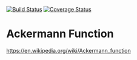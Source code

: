 [![Build Status](https://travis-ci.com/ericheayn/ackermann.svg?branch=master)](https://travis-ci.com/ericheayn/ackermann)
[![Coverage Status](https://coveralls.io/repos/github/ericheayn/ackermann/badge.svg?branch=master)](https://coveralls.io/github/ericheayn/ackermann?branch=master)

# Ackermann Function


https://en.wikipedia.org/wiki/Ackermann_function
